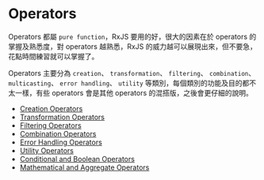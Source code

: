 # Operators

Operators 都屬 `pure function`，RxJS 要用的好，很大的因素在於 operators 的掌握及熟悉度，對 operators 越熟悉，RxJS 的威力越可以展現出來，但不要急，花點時間練習就可以掌握了。

Operators 主要分為 `creation`、 `transformation`、 `filtering`、 `combination`、 `multicasting`、 `error handling`、 `utility` 等類別，每個類別的功能及目的都不太一樣，有些 operators 會是其他 operators 的混搭版，之後會更仔細的說明。

- [Creation Operators](chapter3/creation-operators.md)
- [Transformation Operators](chapter3/transformaton-operators.md)
- [Filtering Operators](chapters/filtering-operators.md)
- [Combination Operators](chapter3/combination-operators.md)
- [Error Handling Operators](chapter3/error-handling-operators.md)
- [Utility Operators](chapter3/utility-operators.md)
- [Conditional and Boolean Operators](chapter3/conditional-boolean-operators.md)
- [Mathematical and Aggregate Operators](chpater3/mathematical-aggregate-operators.md)

